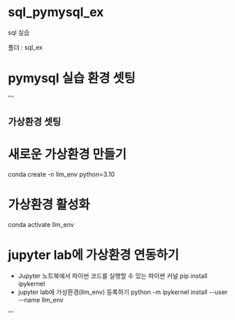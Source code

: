 # sql_pymysql_ex
sql 실습

폴더 : sql_ex

# pymysql 실습 환경 셋팅
'''
## 가상환경 셋팅

# 새로운 가상환경 만들기
conda create -n llm_env python=3.10

# 가상환경 활성화
conda activate llm_env

# jupyter lab에 가상환경 연동하기
- Jupyter 노트북에서 파이썬 코드를 실행할 수 있는 파이썬 커널
pip install ipykernel
- jupyter lab에 가상환경(llm_env) 등록하기
python -m ipykernel install --user --name llm_env

'''
